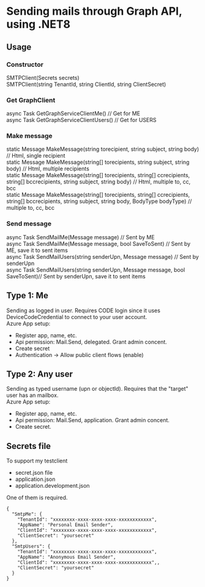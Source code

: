 # Sending mails through Graph API, using .NET8

## Usage 
### Constructor
SMTPClient(Secrets secrets)  
SMTPClient(string TenantId, string ClientId, string ClientSecret)  
### Get GraphClient
async Task GetGraphServiceClientMe()  // Get for ME  
async Task GetGraphServiceClientUsers() // Get for USERS  
### Make message
static Message MakeMessage(string torecipient, string subject, string body) // Html, single recipient  
static Message MakeMessage(string[] torecipients, string subject, string body) // Html, multiple recipients  
static Message MakeMessage(string[] torecipients, string[] ccrecipients, string[] bccrecipients, string subject, string body) // Html, multiple to, cc, bcc  
static Message MakeMessage(string[] torecipients, string[] ccrecipients, string[] bccrecipients, string subject, string body, BodyType bodyType) // multiple to, cc, bcc  
### Send message
async Task SendMailMe(Message message) // Sent by ME  
async Task SendMailMe(Message message, bool SaveToSent) // Sent by ME, save it to sent items  
async Task SendMailUsers(string senderUpn, Message message) // Sent by senderUpn  
async Task SendMailUsers(string senderUpn, Message message, bool SaveToSent)// Sent by senderUpn, save it to sent items  

## Type 1: Me
Sending as logged in user. Requires CODE login since it uses DeviceCodeCredential to connect to your user account.   
Azure App setup: 
* Register app, name, etc.
* Api permission: Mail.Send, delegated. Grant admin concent.
* Create secret
* Authentication -> Allow public client flows (enable)

## Type 2: Any user
Sending as typed username (upn or objectId). Requires that the "target" user has an mailbox.   
Azure App setup: 
* Register app, name, etc. 
* Api permission: Mail.Send, application. Grant admin concent. 
* Create secret. 

## Secrets file
To support my testclient
- secret.json file
- application.json
- application.development.json  

One of them is required.  

```
{
  "SmtpMe": {
    "TenantId": "xxxxxxxx-xxxx-xxxx-xxxx-xxxxxxxxxxxx",
    "AppName": "Personal Email Sender",
    "ClientId": "xxxxxxxx-xxxx-xxxx-xxxx-xxxxxxxxxxxx",
    "ClientSecret": "yoursecret"
  },
  "SmtpUsers": {
    "TenantId": "xxxxxxxx-xxxx-xxxx-xxxx-xxxxxxxxxxxx",
    "AppName": "Anonymous Email Sender",
    "ClientId": "xxxxxxxx-xxxx-xxxx-xxxx-xxxxxxxxxxxx",,
    "ClientSecret": "yoursecret"
  }
}
```
